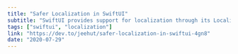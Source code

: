 ```yaml
---
title: "Safer Localization in SwiftUI"
subtitle: "SwiftUI provides support for localization through its LocalisedStringKey struct. In this post, Cihat Gündüz digs into how this struct enables localization and describes how he implemented improvements to the localization process."
tags: ["swiftui", "localization"]
link: "https://dev.to/jeehut/safer-localization-in-swiftui-4gn8"
date: "2020-07-29"
---
```


